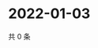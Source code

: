 # 2022-01-03

共 0 条

<!-- BEGIN WEIBO -->
<!-- 最后更新时间 Mon Jan 03 2022 20:24:16 GMT+0800 (China Standard Time) -->

<!-- END WEIBO -->

